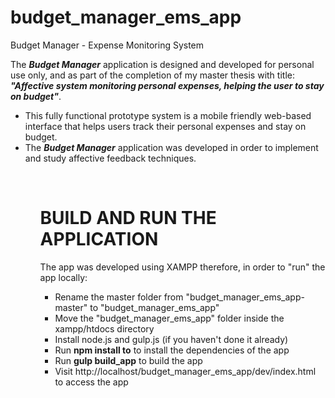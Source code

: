 # budget_manager_ems_app
Budget Manager - Expense Monitoring System

 The <i><b>Budget Manager</b></i> application is designed and developed for personal use only, and as part of the completion of my master thesis with title: <br>
 <i><b>  "Affective system monitoring personal expenses, helping the user to stay on budget"</b></i>.
<br>
<ul>
<li>This fully functional prototype system is a mobile friendly web-based interface that helps users track their personal expenses and stay on budget.</li>
<li>The  <i><b>Budget Manager</b></i> application was developed in order to implement and study affective feedback techniques.</li>
<ul>
<br>
<h1>BUILD AND RUN THE APPLICATION</h1>
<p>The app was developed using XAMPP therefore, in order to "run" the app locally:<br>
<ul>
<li>Rename the master folder from  "budget_manager_ems_app-master" to  "budget_manager_ems_app"</li>
<li>Move the "budget_manager_ems_app" folder inside the xampp/htdocs directory</li>
<li>Install node.js and gulp.js (if you haven't done it already)</li>
<li>Run <b>npm install to</b>  to install the dependencies of the app</li>
<li>Run <b>gulp build_app</b> to build the app</li>
<li>Visit http://localhost/budget_manager_ems_app/dev/index.html to access the app</li>




<ul>
